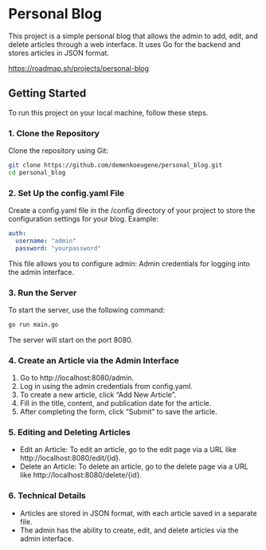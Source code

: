 # Personal Blog

This project is a simple personal blog that allows the admin to add, edit, and delete articles through a web interface. It uses Go for the backend and stores articles in JSON format.

https://roadmap.sh/projects/personal-blog
## Getting Started

To run this project on your local machine, follow these steps.

### 1. Clone the Repository

Clone the repository using Git:

```bash
git clone https://github.com/demenkoeugene/personal_blog.git
cd personal_blog
```

### 2. Set Up the config.yaml File

Create a config.yaml file in the /config directory of your project to store the configuration settings for your blog. Example:
```yaml
auth:
  username: "admin"
  password: "yourpassword"
```

This file allows you to configure 	admin: Admin credentials for logging into the admin interface.

### 3. Run the Server

To start the server, use the following command:
```bash
go run main.go
```

The server will start on the port 8080.

### 4. Create an Article via the Admin Interface

1. Go to http://localhost:8080/admin.
2.	Log in using the admin credentials from config.yaml.
3.	To create a new article, click “Add New Article”.
4.	Fill in the title, content, and publication date for the article.
5.	After completing the form, click “Submit” to save the article.

###  5. Editing and Deleting Articles
* Edit an Article: To edit an article, go to the edit page via a URL like http://localhost:8080/edit/{id}.
* Delete an Article: To delete an article, go to the delete page via a URL like http://localhost:8080/delete/{id}.

### 6. Technical Details
* Articles are stored in JSON format, with each article saved in a separate file.
* The admin has the ability to create, edit, and delete articles via the admin interface.


